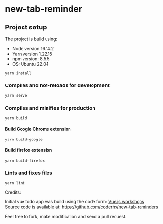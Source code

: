 # new-tab-reminder

## Project setup

The project is build using:

* Node version 16.14.2
* Yarn version 1.22.15
* npm version: 8.5.5
* OS: Ubuntu 22.04

```
yarn install
```

### Compiles and hot-reloads for development

```
yarn serve
```

### Compiles and minifies for production


```
yarn build
```

#### Build Google Chrome extension

```
yarn build-google
```

#### Build firefox extension

```
yarn build-firefox
```

### Lints and fixes files

```
yarn lint
```

Credits:

Initial vue todo app was build using the code form: [Vue.js workshops](https://public.vuejsworkshops.com/guide/todos/)
Source code is available at: https://github.com/coderhs/new-tab-reminders

Feel free to fork, make modification and send a pull request. 
